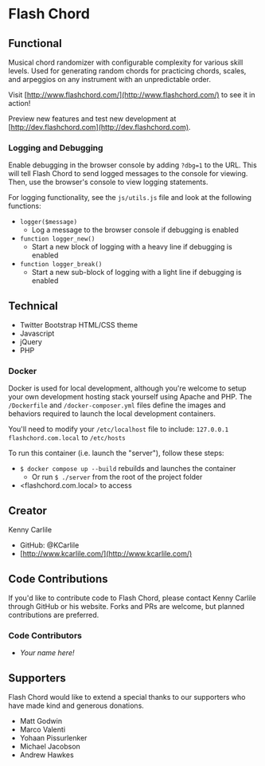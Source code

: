 # Flash Chord

## Functional

Musical chord randomizer with configurable complexity for various skill levels. Used for generating random chords for practicing chords, scales, and arpeggios on any instrument with an unpredictable order.

Visit [http://www.flashchord.com/](http://www.flashchord.com/) to see it in action!

Preview new features and test new development at [http://dev.flashchord.com](http://dev.flashchord.com).

### Logging and Debugging

Enable debugging in the browser console by adding `?dbg=1` to the URL. This will tell Flash Chord to send logged messages to the console for viewing. Then, use the browser's console to view logging statements.

For logging functionality, see the `js/utils.js` file and look at the following functions:

- `logger($message)`
  - Log a message to the browser console if debugging is enabled
- `function logger_new()`
  - Start a new block of logging with a heavy line if debugging is enabled
- `function logger_break()`
  - Start a new sub-block of logging with a light line if debugging is enabled

## Technical

- Twitter Bootstrap HTML/CSS theme
- Javascript
- jQuery
- PHP

### Docker

Docker is used for local development, although you're welcome to setup your own development hosting stack yourself using Apache and PHP. The `/Dockerfile` and `/docker-composer.yml` files define the images and behaviors required to launch the local development containers.

You'll need to modify your `/etc/localhost` file to include: `127.0.0.1	flashchord.com.local` to `/etc/hosts`

To run this container (i.e. launch the "server"), follow these steps:

- `$ docker compose up --build` rebuilds and launches the container
  - Or run `$ ./server` from the root of the project folder
- <flashchord.com.local> to access

## Creator

Kenny Carlile

- GitHub: @KCarlile
- [http://www.kcarlile.com/](http://www.kcarlile.com/)

## Code Contributions

If you'd like to contribute code to Flash Chord, please contact Kenny Carlile through GitHub or his website. Forks and PRs are welcome, but planned contributions are preferred.

### Code Contributors

- _Your name here!_

## Supporters

Flash Chord would like to extend a special thanks to our supporters who have made kind and generous donations.

- Matt Godwin
- Marco Valenti
- Yohaan Pissurlenker
- Michael Jacobson
- Andrew Hawkes
